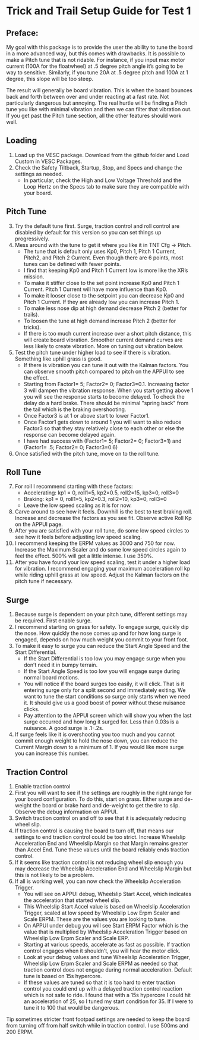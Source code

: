 # Trick and Trail Setup Guide for Test 1
## Preface: 
My goal with this package is to provide the user the ability to tune the board in a more advanced way, but this comes with drawbacks. It is possible to make a Pitch tune that is not ridable. For instance, if you input max motor current (100A for the floatwheel) at .5 degree pitch angle it’s going to be way to sensitive. Similarly, if you tune 20A at .5 degree pitch and 100A at 1 degree, this slope will be too steep. 

The result will generally be board vibration. This is when the board bounces back and forth between over and under reacting at a fast rate. Not particularly dangerous but annoying. The real hurtle will be finding a Pitch tune you like with minimal vibration and then we can filter that vibration out. If you get past the Pitch tune section, all the other features should work well. 

## Loading
1. Load up the VESC package. Download from the github folder and Load Custom in VESC Packages.
2. Check the Safety Tiltback, Startup, Stop, and Specs and change the settings as needed. 
    * In particular, check the High and Low Voltage Threshold and the Loop Hertz on the Specs tab to make sure they are compatible with your board. 
        
## Pitch Tune
3. Try the default tune first. Surge, traction control and roll control are disabled by default for this version so you can set things up progressively.
4. Mess around with the tune to get it where you like it in TNT Cfg -> Pitch. 
    * The tune that is default only uses Kp0, Pitch 1, Pitch 1 Current, Pitch2, and Pitch 2 Current. Even though there are 6 points, most tunes can be defined with fewer points.
    * I find that keeping Kp0 and Pitch 1 Current low is more like the XR’s mission.
    * To make it stiffer close to the set point increase Kp0 and Pitch 1 Current. Pitch 1 Current will have more influence than Kp0.
    * To make it looser close to the setpoint you can decrease Kp0 and Pitch 1 Current. If they are already low you can increase Pitch 1.
    * To make less nose dip at high demand decrease Pitch 2 (better for trails).
    * To loosen the tune at high demand increase Pitch 2 (better for tricks).
    * If there is too much current increase over a short pitch distance, this will create board vibration. Smoother current demand curves are less likely to create vibration. More on tuning out vibration below.
5. Test the pitch tune under higher load to see if there is vibration.  Something like uphill grass is good. 
    * If there is vibration you can tune it out with the Kalman factors. You can observe smooth pitch compared to pitch on the APPUI to see the effect.
    * Starting from Factor1= 5; Factor2= 0; Factor3=0.1. Increasing factor 3 will dampen the vibration response. When you start getting above 1 you will see the response starts to become delayed. To check the delay do a hard brake. There should be minimal "spring back" from the tail which is the braking overshooting.
    *  Once Factor3 is at 1 or above start to lower Factor1.
    * Once Factor1 gets down to around 1 you will want to also reduce Factor3 so that they stay relatively close to each other or else the response can become delayed again.
    * I have had success with (Factor1= 5; Factor2= 0; Factor3=1) and (Factor1= .5; Factor2= 0; Factor3=0.6)
6. Once satisfied with the pitch tune, move on to the roll tune.
    
## Roll Tune
7. For roll I recommend starting with these factors:
    * Accelerating: kp1 = 0, roll1=5, kp2=0.5, roll2=15, kp3=0, roll3=0
    * Braking: kp1 = 0, roll1=5, kp2=0.3, roll2=10, kp3=0, roll3=0
    * Leave the low speed scaling as it is for now.
9. Carve around to see how it feels. Downhill is the best to test braking roll. Increase and decrease the factors as you see fit. Observe active Roll Kp on the APPUI page.
10. After you are satisfied with your roll tune, do some low speed circles to see how it feels before adjusting low speed scaling.
11. I recommend keeping the ERPM values as 3000 and 750 for now. Increase the Maximum Scaler and do some low speed circles again to feel the effect. 500% will get a little intense. I use 350%.
12. After you have found your low speed scaling, test it under a higher load for vibration. I recommend engaging your maximum acceleration roll kp while riding uphill grass at low speed. Adjust the Kalman factors on the pitch tune if necessary.

## Surge
1. Because surge is dependent on your pitch tune, different settings may be required. First enable surge.
2. I recommend starting on grass for safety. To engage surge, quickly dip the nose. How quickly the nose comes up and for how long surge is engaged, depends on how much weight you commit to your front foot. 
3. To make it easy to surge you can reduce the Start Angle Speed and the Start Differential. 
    * If the Start Differential is too low you may engage surge when you don’t need it in bumpy terrain.
    * If the Start Angle Speed is too low you will engage surge during normal board motions.
    * You will notice if the board surges too easily, it will click. That is it entering surge only for a split second and immediately exiting. We want to tune the start conditions so surge only starts when we need it. It should give us a good boost of power without these nuisance clicks.
    * Pay attention to the APPUI screen which will show you when the last surge occurred and how long it surged for. Less than 0.03s is a nuisance. A good surge is .1-.2s.
4. If surge feels like it is overshooting you too much and you cannot commit enough weight to hold the nose down, you can reduce the Current Margin down to a minimum of 1. If you would like more surge you can increase this number.

## Traction Control
1. Enable traction control
2. First you will want to see if the settings are roughly in the right range for your board configuration. To do this, start on grass. Either surge and de-weight the board or brake hard and de-weight to get the tire to slip. Observe the debug information on APPUI.
3. Switch traction control on and off to see that it is adequately reducing wheel slip.
4. If traction control is causing the board to turn off, that means our settings to end traction control could be too strict. Increase Wheelslip Acceleration End and Wheelslip Margin so that Margin remains greater than Accel End. Tune these values until the board reliably ends traction control.
5. If it seems like traction control is not reducing wheel slip enough you may decrease the Wheelslip Acceleration End and Wheelslip Margin but this is not likely to be a problem.
6. If all is working well, you can now check the Wheelslip Acceleration Trigger. 
    * You will see on APPUI debug, Wheelslip Start Accel, which indicates the acceleration that started wheel slip. 
    * This Wheelslip Start Accel value is based on Wheelslip Acceleration Trigger, scaled at low speed by Wheelslip Low Erpm Scaler and Scale ERPM. These are the values you are looking to tune.
    * On APPUI under debug you will see Start ERPM Factor which is the value that is multiplied by Wheelslip Acceleration Trigger based on Wheelslip Low Erpm Scaler and Scale ERP.
    * Starting at various speeds, accelerate as fast as possible. If traction control engages when it shouldn’t, you will hear the motor click. 
    * Look at your debug values and tune Wheelslip Acceleration Trigger, Wheelslip Low Erpm Scaler and Scale ERPM as needed so that traction control does not engage during normal acceleration. Default tune is based on 15s hypercore.
    * If these values are tuned so that it is too hard to enter traction control you could end up with a delayed traction control reaction which is not safe to ride. I found that with a 15s hypercore I could hit an acceleration of 25, so I tuned my start condition for 35. If I were to tune it to 100 that would be dangerous. 

Tip sometimes stricter front footpad settings are needed to keep the board from turning off from half switch while in traction control. I use 500ms and 200 ERPM.
